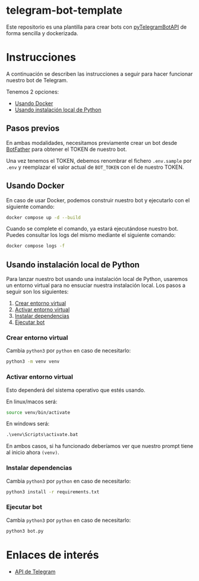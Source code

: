 # telegram-bot-template
Este repositorio es una plantilla para crear bots con [pyTelegramBotAPI](https://github.com/eternnoir/pyTelegramBotAPI) de forma sencilla y dockerizada.

# Instrucciones
A continuación se describen las instrucciones a seguir para hacer funcionar nuestro bot de Telegram.

Tenemos 2 opciones:
- [Usando Docker](#docker)
- [Usando instalación local de Python](#python)


## Pasos previos

En ambas modalidades, necesitamos previamente crear un bot desde [BotFather](https://telegram.me/botfather) para obtener el TOKEN de nuestro bot.

Una vez tenemos el TOKEN, debemos renombrar el fichero `.env.sample` por `.env` y reemplazar el valor actual de `BOT_TOKEN` con el de nuestro TOKEN.

## Usando Docker <a name="docker"></a>

En caso de usar Docker, podemos construir nuestro bot y ejecutarlo con el siguiente comando:

```bash
docker compose up -d --build
```

Cuando se complete el comando, ya estará ejecutándose nuestro bot. Puedes consultar los logs del mismo mediante el siguiente comando:

```bash
docker compose logs -f
```

## Usando instalación local de Python <a name="python"></a>

Para lanzar nuestro bot usando una instalación local de Python, usaremos un entorno virtual para no ensuciar nuestra instalación local. Los pasos a seguir son los siguientes:

1. [Crear entorno virtual](#crear-venv)
2. [Activar entorno virtual](#activar-venv)
3. [Instalar dependencias](#instalar-dependencias)
4. [Ejecutar bot](#ejecutar-bot)


### Crear entorno virtual <a name="crear-venv"></a>

Cambia `python3` por `python` en caso de necesitarlo:

```bash
python3 -m venv venv
```

### Activar entorno virtual <a name="activar-venv"></a>

Esto dependerá del sistema operativo que estés usando.

En linux/macos será:

```bash
source venv/bin/activate
```

En windows será:

```bat
.\venv\Scripts\activate.bat
```

En ambos casos, si ha funcionado deberíamos ver que nuestro prompt tiene al inicio ahora `(venv)`.

### Instalar dependencias <a name="instalar-dependencias"></a>

Cambia `python3` por `python` en caso de necesitarlo:

```bash
python3 install -r requirements.txt
```

### Ejecutar bot <a name="ejecutar-bot"></a>

Cambia `python3` por `python` en caso de necesitarlo:

```bash
python3 bot.py
```

# Enlaces de interés

- [API de Telegram](https://core.telegram.org/bots/api)